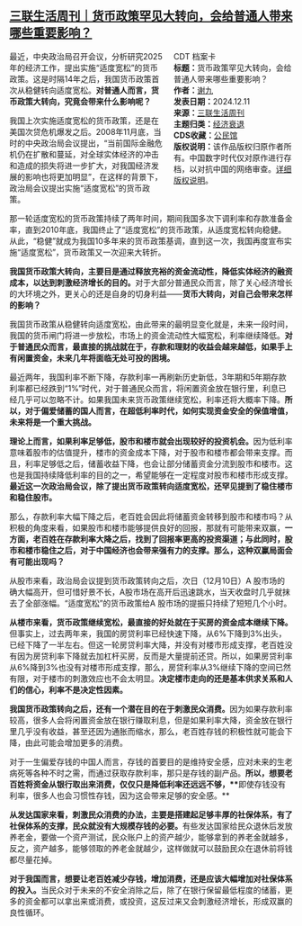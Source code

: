 <!--1734070549000-->
[三联生活周刊｜货币政策罕见大转向，会给普通人带来哪些重要影响？](https://chinadigitaltimes.net/chinese/713913.html)
------

<div style="width:42%;float:right;padding-left:20px;"><div class="su-spoiler su-spoiler-style-fancy su-spoiler-icon-chevron-circle" data-scroll-offset="0" data-anchor-in-url="no"><div class="su-spoiler-title" tabindex="0" role="button"><span class="su-spoiler-icon"></span>CDT 档案卡</div><div class="su-spoiler-content su-u-clearfix su-u-trim"><strong>标题：</strong>货币政策罕见大转向，会给普通人带来哪些重要影响？<br><strong>作者：</strong><a href="https://chinadigitaltimes.net/space/三联生活周刊" target="_blank">谢九</a><br><strong>发表日期：</strong>2024.12.11<br><strong>来源：</strong><a href="https://archive.ph/wYKoA" target="_blank">三联生活周刊</a><br><strong>主题归类：</strong><a href="https://chinadigitaltimes.net/space/经济衰退" target="_blank">经济衰退</a><br><strong>CDS收藏：</strong><a href="https://chinadigitaltimes.net/space/%E5%85%AC%E6%B0%91%E9%A6%86" target="_blank" rel="noopener">公民馆</a><br><strong>版权说明：</strong>该作品版权归原作者所有。中国数字时代仅对原作进行存档，以对抗中国的网络审查。<a href="https://chinadigitaltimes.net/chinese/copyright">详细版权说明</a>。</div></div></div><p>最近，中央政治局召开会议，分析研究2025年的经济工作，提出实施“适度宽松”的货币政策。这是时隔14年之后，我国货币政策首次从稳健转向适度宽松。<strong>对普通人而言，货币政策大转向，究竟会带来什么影响呢？</strong></p><p>我国上次实施适度宽松的货币政策，还是在美国次贷危机爆发之后。2008年11月底，当时的中央政治局会议提出，“当前国际金融危机仍在扩散和蔓延，对全球实体经济的冲击和造成的损失将进一步扩大，对我国经济发展的影响也将更加明显”，在这样的背景下，政治局会议提出实施“适度宽松”的货币政策。</p><p>那一轮适度宽松的货币政策持续了两年时间，期间我国多次下调利率和存款准备金率，直到2010年底，我国终止了“适度宽松”的货币政策，从适度宽松转向稳健。从此，“稳健”就成为我国10多年来的货币政策基调，直到这一次，我国再度宣布实施“适度宽松”，货币政策又一次迎来大转折。</p><p><strong>我国货币政策大转向，主要目是通过释放充裕的资金流动性，降低实体经济的融资成本，以达到刺激经济增长的目的。</strong>对于大部分普通民众而言，除了关心经济增长的大环境之外，更关心的还是自身的切身利益——<strong>货币大转向，对自己会带来怎样的影响？</strong></p><p>我国货币政策从稳健转向适度宽松，由此带来的最明显变化就是，未来一段时间，我国的货币闸门将进一步放松，市场上的资金流动性大幅宽松，利率继续降低。<strong>对于普通民众而言，最直接的挑战就在于，存款和理财的收益会越来越低，如果手上有闲置资金，未来几年将面临无处可投的困境。</strong></p><p>最近两年，我国利率不断下降，存款利率一再刷新历史新低，3年期和5年期存款利率都已经跌到“1%”时代，对于普通民众而言，将闲置资金放在银行里，利息已经几乎可以忽略不计。如果我国未来货币政策继续宽松，利率还将大概率下降。<strong>所以，对于偏爱储蓄的国人而言，在超低利率时代，如何实现资金安全的保值增值，未来将是一个重大挑战。</strong></p><p><strong>理论上而言，如果利率足够低，股市和楼市就会出现较好的投资机会。</strong>因为低利率意味着股市的估值提升，楼市的资金成本下降，对于股市和楼市都会带来支撑。而且，利率足够低之后，储蓄收益下降，也会让部分储蓄资金分流到股市和楼市。这也是我国持续降低利率的目的之一，希望能够在一定程度对股市和楼市形成支撑。<strong>最近这一次政治局会议，除了提出货币政策转向适度宽松，还罕见提到了稳住楼市和稳住股市。</strong></p><p>那么，存款利率大幅下降之后，老百姓会因此将储蓄资金转移到股市和楼市吗？从积极的角度来看，如果股市和楼市能够提供良好的回报，那就有可能带来双赢，<strong>一方面，老百姓在存款利率大降之后，找到了回报率更高的投资渠道；与此同时，股市和楼市稳住之后，对于中国经济也会带来强有力的支撑。那么，这种双赢局面会有可能出现吗？</strong></p><p>从股市来看，政治局会议提到货币政策转向之后，次日（12月10日）A 股市场的确大幅高开，但可惜好景不长，A股市场在高开后迅速跳水，当天收盘时几乎就抹去了全部涨幅。“适度宽松”的货币政策给A 股市场的提振只持续了短短几个小时。</p><p><strong>从楼市来看，货币政策继续宽松，最直接的好处就在于买房的资金成本继续下降。</strong>但事实上，过去两年来，我国的房贷利率已经快速下降，从6%下降到3%出头，已经下降了一半左右。但这一轮房贷利率大降，并没有对楼市形成支撑，老百姓没有因为房贷利率下降就去加杠杆买房，反而是大量提前还贷。所以，如果房贷利率从6%降到3%也没有对楼市形成支撑，那么，房贷利率从3%继续下降的空间已然有限，对于楼市的刺激效应也不会太明显。<strong>决定楼市走向的还是基本供求关系和人们的信心，利率不是决定性因素。</strong></p><p><strong>我国货币政策转向之后，还有一个潜在目的在于刺激民众消费。</strong>因为如果存款利率较高，很多人会将闲置资金放在银行赚取利息，但是如果利率大降，资金放在银行里几乎没有收益，甚至还因为通胀而缩水，那么，老百姓存钱的积极性就可能会下降，由此可能会增加更多的消费。</p><p>对于一生偏爱存钱的中国人而言，存钱的首要目的是维持安全感，应对未来的生老病死等各种不时之需，而通过获取存款利率，那只是存钱的副产品。<strong>所以，想要老百姓将资金从银行取出来消费，仅仅只是降低利率还远远不够，**</strong>即使存钱没有利率，很多人也会习惯性存钱，因为这会带来足够的安全感。**</p><p><strong>从发达国家来看，刺激民众消费的办法，主要是搭建起足够丰厚的社保体系，有了社保体系的支撑，民众就没有大规模存钱的必要。</strong>有些发达国家给民众退休后发放养老金，要做一个资产测试，民众账户上的资产越少，能够拿到的养老金就越多，反之，资产越多，能够领取的养老金就越少，这样做就可以鼓励民众在退休前将钱都尽量花掉。</p><p><strong>对于我国而言，想要让老百姓减少存钱，增加消费，还是应该大幅增加对社保体系的投入。</strong>当民众对于未来的不安全消除之后，除了在银行保留最低程度的储蓄，更多的资金都可以拿出来或消费，或投资，这反过来又会刺激经济增长，形成双赢的良性循环。</p><div class="addtoany_share_save_container addtoany_content addtoany_content_bottom"><div class="a2a_kit a2a_kit_size_32 addtoany_list" data-a2a-url="https://chinadigitaltimes.net/chinese/713913.html" data-a2a-title="三联生活周刊｜货币政策罕见大转向，会给普通人带来哪些重要影响？"><a class="a2a_button_facebook" href="https://www.addtoany.com/add_to/facebook?linkurl=https%3A%2F%2Fchinadigitaltimes.net%2Fchinese%2F713913.html&amp;linkname=%E4%B8%89%E8%81%94%E7%94%9F%E6%B4%BB%E5%91%A8%E5%88%8A%EF%BD%9C%E8%B4%A7%E5%B8%81%E6%94%BF%E7%AD%96%E7%BD%95%E8%A7%81%E5%A4%A7%E8%BD%AC%E5%90%91%EF%BC%8C%E4%BC%9A%E7%BB%99%E6%99%AE%E9%80%9A%E4%BA%BA%E5%B8%A6%E6%9D%A5%E5%93%AA%E4%BA%9B%E9%87%8D%E8%A6%81%E5%BD%B1%E5%93%8D%EF%BC%9F" title="Facebook" rel="nofollow noopener" target="_blank"></a><a class="a2a_button_twitter" href="https://www.addtoany.com/add_to/twitter?linkurl=https%3A%2F%2Fchinadigitaltimes.net%2Fchinese%2F713913.html&amp;linkname=%E4%B8%89%E8%81%94%E7%94%9F%E6%B4%BB%E5%91%A8%E5%88%8A%EF%BD%9C%E8%B4%A7%E5%B8%81%E6%94%BF%E7%AD%96%E7%BD%95%E8%A7%81%E5%A4%A7%E8%BD%AC%E5%90%91%EF%BC%8C%E4%BC%9A%E7%BB%99%E6%99%AE%E9%80%9A%E4%BA%BA%E5%B8%A6%E6%9D%A5%E5%93%AA%E4%BA%9B%E9%87%8D%E8%A6%81%E5%BD%B1%E5%93%8D%EF%BC%9F" title="Twitter" rel="nofollow noopener" target="_blank"></a><a class="a2a_button_telegram" href="https://www.addtoany.com/add_to/telegram?linkurl=https%3A%2F%2Fchinadigitaltimes.net%2Fchinese%2F713913.html&amp;linkname=%E4%B8%89%E8%81%94%E7%94%9F%E6%B4%BB%E5%91%A8%E5%88%8A%EF%BD%9C%E8%B4%A7%E5%B8%81%E6%94%BF%E7%AD%96%E7%BD%95%E8%A7%81%E5%A4%A7%E8%BD%AC%E5%90%91%EF%BC%8C%E4%BC%9A%E7%BB%99%E6%99%AE%E9%80%9A%E4%BA%BA%E5%B8%A6%E6%9D%A5%E5%93%AA%E4%BA%9B%E9%87%8D%E8%A6%81%E5%BD%B1%E5%93%8D%EF%BC%9F" title="Telegram" rel="nofollow noopener" target="_blank"></a><a class="a2a_button_reddit" href="https://www.addtoany.com/add_to/reddit?linkurl=https%3A%2F%2Fchinadigitaltimes.net%2Fchinese%2F713913.html&amp;linkname=%E4%B8%89%E8%81%94%E7%94%9F%E6%B4%BB%E5%91%A8%E5%88%8A%EF%BD%9C%E8%B4%A7%E5%B8%81%E6%94%BF%E7%AD%96%E7%BD%95%E8%A7%81%E5%A4%A7%E8%BD%AC%E5%90%91%EF%BC%8C%E4%BC%9A%E7%BB%99%E6%99%AE%E9%80%9A%E4%BA%BA%E5%B8%A6%E6%9D%A5%E5%93%AA%E4%BA%9B%E9%87%8D%E8%A6%81%E5%BD%B1%E5%93%8D%EF%BC%9F" title="Reddit" rel="nofollow noopener" target="_blank"></a><a class="a2a_button_whatsapp" href="https://www.addtoany.com/add_to/whatsapp?linkurl=https%3A%2F%2Fchinadigitaltimes.net%2Fchinese%2F713913.html&amp;linkname=%E4%B8%89%E8%81%94%E7%94%9F%E6%B4%BB%E5%91%A8%E5%88%8A%EF%BD%9C%E8%B4%A7%E5%B8%81%E6%94%BF%E7%AD%96%E7%BD%95%E8%A7%81%E5%A4%A7%E8%BD%AC%E5%90%91%EF%BC%8C%E4%BC%9A%E7%BB%99%E6%99%AE%E9%80%9A%E4%BA%BA%E5%B8%A6%E6%9D%A5%E5%93%AA%E4%BA%9B%E9%87%8D%E8%A6%81%E5%BD%B1%E5%93%8D%EF%BC%9F" title="WhatsApp" rel="nofollow noopener" target="_blank"></a><a class="a2a_button_email" href="https://www.addtoany.com/add_to/email?linkurl=https%3A%2F%2Fchinadigitaltimes.net%2Fchinese%2F713913.html&amp;linkname=%E4%B8%89%E8%81%94%E7%94%9F%E6%B4%BB%E5%91%A8%E5%88%8A%EF%BD%9C%E8%B4%A7%E5%B8%81%E6%94%BF%E7%AD%96%E7%BD%95%E8%A7%81%E5%A4%A7%E8%BD%AC%E5%90%91%EF%BC%8C%E4%BC%9A%E7%BB%99%E6%99%AE%E9%80%9A%E4%BA%BA%E5%B8%A6%E6%9D%A5%E5%93%AA%E4%BA%9B%E9%87%8D%E8%A6%81%E5%BD%B1%E5%93%8D%EF%BC%9F" title="Email" rel="nofollow noopener" target="_blank"></a><a class="a2a_button_copy_link" href="https://www.addtoany.com/add_to/copy_link?linkurl=https%3A%2F%2Fchinadigitaltimes.net%2Fchinese%2F713913.html&amp;linkname=%E4%B8%89%E8%81%94%E7%94%9F%E6%B4%BB%E5%91%A8%E5%88%8A%EF%BD%9C%E8%B4%A7%E5%B8%81%E6%94%BF%E7%AD%96%E7%BD%95%E8%A7%81%E5%A4%A7%E8%BD%AC%E5%90%91%EF%BC%8C%E4%BC%9A%E7%BB%99%E6%99%AE%E9%80%9A%E4%BA%BA%E5%B8%A6%E6%9D%A5%E5%93%AA%E4%BA%9B%E9%87%8D%E8%A6%81%E5%BD%B1%E5%93%8D%EF%BC%9F" title="Copy Link" rel="nofollow noopener" target="_blank"></a><a class="a2a_dd addtoany_share_save addtoany_share" href="https://www.addtoany.com/share"></a></div></div>

